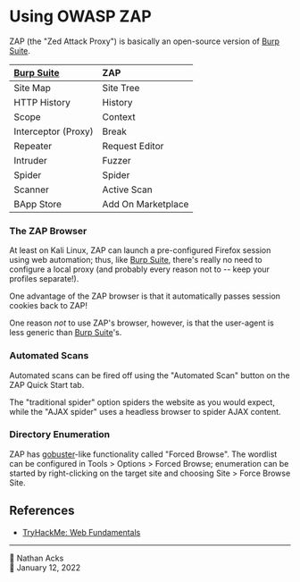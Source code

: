 # Using OWASP ZAP

ZAP (the "Zed Attack Proxy") is basically an open-source version of [Burp Suite](burp-suite.md).

| [Burp Suite](burp-suite.md) | ZAP                |
|:------------------------------- |:------------------ |
| Site Map                        | Site Tree          |
| HTTP History                    | History            |
| Scope                           | Context            |
| Interceptor (Proxy)             | Break              |
| Repeater                        | Request Editor     |
| Intruder                        | Fuzzer             |
| Spider                          | Spider             |
| Scanner                         | Active Scan        |
| BApp Store                      | Add On Marketplace |

### The ZAP Browser

At least on Kali Linux, ZAP can launch a pre-configured Firefox session using web automation; thus, like [Burp Suite](burp-suite.md), there's really no need to configure a local proxy (and probably every reason not to -- keep your profiles separate!).

One advantage of the ZAP browser is that it automatically passes session cookies back to ZAP!

One reason *not* to use ZAP's browser, however, is that the user-agent is less generic than [Burp Suite](burp-suite.md)'s.

### Automated Scans

Automated scans can be fired off using the "Automated Scan" button on the ZAP Quick Start tab.

The "traditional spider" option spiders the website as you would expect, while the "AJAX spider" uses a headless browser to spider AJAX content.

### Directory Enumeration

ZAP has [gobuster](gobuster.md)-like functionality called "Forced Browse". The wordlist can be configured in Tools > Options > Forced Browse; enumeration can be started by right-clicking on the target site and choosing Site > Force Browse Site.

## References

* [TryHackMe: Web Fundamentals](tryhackme-web-fundamentals.md)

- - - -

<span aria-hidden="true">👤</span> Nathan Acks  
<span aria-hidden="true">📅</span> January 12, 2022

